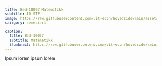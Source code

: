 ```yaml
---
title: Bed-10097 Matematikk 
subtitle: 10 STP
image: https://raw.githubusercontent.com/uit-econ/hovedside/main/assets/img/Bed-1007.jpg
category: semester1

caption:
  title: Bed-10097
  subtitle: Matematikk 
  thumbnail: https://raw.githubusercontent.com/uit-econ/hovedside/main/assets/img/Bed-1007.jpg
---
```


Ipsum lorem ipsum lorem
